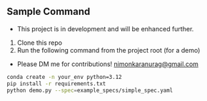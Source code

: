 ## Sample Command

- This project is in development and will be enhanced further.

1. Clone this repo
2. Run the following command from the project root (for a demo)

- Please DM me for contributions!
nimonkaranurag@gmail.com

```bash
conda create -n your_env python=3.12
pip install -r requirements.txt
python demo.py --spec=example_specs/simple_spec.yaml
```